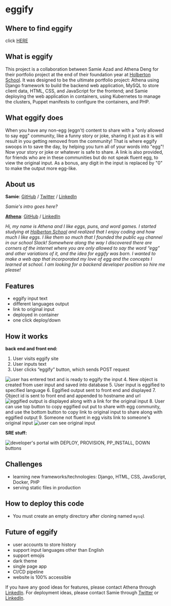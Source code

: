 # eggify
## Where to find eggify
click [HERE](http://eggventure.online/)

## What is eggify
This project is a collaboration between Samie Azad and Athena Deng for their portfolio project at the end of their foundation year at [Holberton School](https://www.holbertonschool.com/). It was designed to be the ultimate portfolio project: 
Athena using Django framework to build the backend web application, MySQL to store client data, HTML, CSS, and JavaScript for the frontend; 
and Samie deploying the web application in containers, using Kubernetes to manage the clusters, Puppet manifests to configure the containers, and PHP.

## What eggify does
When you have any non-egg (eggn't) content to share with a "only allowed to say egg" community, like a funny story or joke, sharing it just as it is will result in you getting removed from the community! That is where eggify swoops in to save the day, by helping you turn all of your words into "egg"! Now your story or joke or whatever is safe to share. A link is also provided, for friends who are in these communities but do not speak fluent egg, to view the original input. As a bonus, any digit in the input is replaced by "0" to make the output more egg-like.

## About us
**Samie**: [GitHub](https://github.com/sazad44) / [Twitter](https://twitter.com/AzadSamie) / [LinkedIn](https://www.linkedin.com/in/samieazad/)

_Samie's intro goes here?_

[**Athena**](https://ad-egg.github.io/): [GitHub](https://github.com/ad-egg) / [LinkedIn](https://www.linkedin.com/in/ad-egg/)

_Hi, my name is Athena and I like eggs, puns, and word games. I started studying at [Holberton School](https://www.holbertonschool.com/) and realized that I enjoy coding and how much I like eggs. I like them so much that I founded the public `egg` channel in our school Slack! Somewhere along the way I discovered there are corners of the internet where you are only allowed to say the word “egg” and other variations of it, and the idea for eggify was born. I wanted to make a web app that incorporated my love of egg and the concepts I learned at school. I am looking for a backend developer position so hire me please!_

## Features
- eggify input text 
- different languages output
- link to original input
- deployed in container 
- one click deploy/down

## How it works
**back end and front end:**

1. User visits eggify site
2. User inputs text
3. User clicks “eggify” button, which sends POST request

![user has entered text and is ready to eggify the input](https://lh3.googleusercontent.com/RTS6w9_UysOJzgq8zlE9XsGCylYSEBvy3QXQhXdqebcERwie1vPUFwFX9XwdU3xmpdVDGzOyVO7T6MbNYu7-LkQ03kUaWx5HjtCSIHveLz3kgcQv5ZNlopAzE81zLO9kDkNNWmGUx1JBRUWGi00qoz2n88C2zOY7kBXuYDqM8vdk9xNqtj6DYxXJ8-HIyIeEox7E2DqKajnzjBYws8d5lcpF681fzeK2wvLe9C7LMBKlAwgvnAwp6rib7ze5H54FgKoeV5ZHaEXcfT-E9VfBJxfHx31XCa8bytX5ApYKAyTqEIRyC_QUy4O7qTEPPkITuM8yObiW0V-T3AoYdpdjNA1IB5RD20MSa2EGJ_88EhVGgT_1_jpXI_yk4tUEg2iz7-GwAhN8pXaiz4zm2D788Zt5jTJU6NDG9bWe3OCjfQ44JjWxd12eRtYHHOmdIVuQ5lGYRV_wX06i-cN50met7vHH5nvIvmxugdb5x8qiPrHH5gyEOB0gFL0xdPUbKXX3xZPl3b0DA-encWINktIdCGv5Td79hxBhE-p2vw6HDoMg8O5EpyBqY_eE6Ivblf30V_JVnS60qBxHrTfzThti7kP1HD1Tgye_ev01DE3_d9xXZQlHiQutEHiD64fSoWwArsLR5WxrixB6GDnM9klSndn9Rn9fYw=w1756-h890-no)
4. New object is created from user input and saved into database
5. User input is eggified to specified language
6. Eggified output sent to front end and displayed
7. Object id is sent to front end and appended to hostname and url
![eggified output is displayed along with a link for the original input](https://lh3.googleusercontent.com/E3074WkxLBR6NgR91OGd67cBTy13QJ4DOWvXgSBzdrEJKsBx2zPF9F0NiyarfKL8n0x2dLWaVAmkmIcBRj9xYowTdjqjPYHj6oR6wZADml8EKvlpp9lco7Bmi3Vr6pFZJeY1F8hnryGvyYdGdnOr0NFfz3KoM_E4mkza2s8oUcM3eVIe3iVTgReLQ-d0aUxpNi9Wc8T3BqHuk63q13yK006zlYp6pszUiEBwNKGf5iNacfCZx-ACLlRu_XmzrJHHpfebNxWFIitj13s83TUluAOIMiweIV0ZWnDaPUrSroMyE2-u7_sv4z7j8u_7BucA2TZFOhsrRETzCZAbNT1kfyQAZC5iEoVzZLxEAWomIKdvZ0FCzL-_A59H6x0x1DbmhQ9rIMSVKpM3hbUtPgoxdbvQ75qM1OqHd4a6vAu8jw7BPjmFLMoUt348_k8kPXsgGKoPRJvpqUIFzDXgnMiaB1INVvhiZVor76nkWn8sJv-YKKYN2cisDbNJ_P_FYT_CLgZMt-BfcHo2hQUoTfrdvJ3mmw-bUG_IiOFN6770jdPBhaGD4WFGmZf9dpv7KTeyperYzfIvNjArvlbIlRrq9LP1mkn-OnHwXYHHufsyGHS-VAF1Rw3qmJr4LNQn8x2O7PNlmPbVANKaDsAvf9hHjPV4PmLFKQ=w1744-h1104-no)
8. User can use top button to copy eggified out put to share with egg community, and use the bottom button to copy link to original input to share along with eggified output
9. Someone not fluent in egg visits link to someone's original input
![user can see original input](https://lh3.googleusercontent.com/2bqnnp8eSBL-byMlWwJ-1fQIRCR2zbha7pw4BgER5BDwxG4TXPXd3xtpaRtpWn_TMv5JLySUdoWODpc82RVXRs7whoOyFMe_clRZ8cFJwNfc35OjJLRI9o4DmWKzIpSF0AUFWBeN0B54Ah8Mywc44sBu0vR3BNH73pPyj73iXTjXE7r-Gh1LI1orKGRa_MJBYdilwUGMtAxd6FmLm9cwIIBxCx-dtrmNfUqXWIjXc5pdassS48u38V0SCFoPbsWytFIf7KWufgBXljvhaDgvZ31zX1ZId8n0hpbWh1zB2HNF_CVsQEdc0FkrzQqRhIZPbwShlbRZWmAxluk0qUYYK45EpQq4blhldcwBNx8LSvpei6sUn9EcKynHeRKLHTb20mxvWxAsoTwPlP7FFk0M0H_Ay0UqO--x763gTrdPnu2CjcKDpO8vm3qgXXV4v9q2kOvj93GCQegZ-jkv8X1e3FAjhw4FWmgcGyi4SuYONT99UDoGGQW8G99frYssHZGKf2vvd2YOdC1U0nKqnPfQxp3lW6b6EDJmR4wGJwp1SVQT53bHSx_QhzR3eDG4EMEavXgevIMBcoAxUeXB3OFtlF5aLg0A2UJLm2G4EXU4NPWIQPAMkQYTK9kJCdGY1hRWcyKkMPh_94spiDR49a76LqlVi5FjsQ=w1740-h714-no)

**SRE stuff:**

![developer's portal with DEPLOY, PROVISION, PP_INSTALL, DOWN buttons](https://lh3.googleusercontent.com/ZNjWXh9ANFc32fZdozQhAsC98wKXnngYMEy9OO8ux27NWBzKskCBVXYSHjnnbLHbdxympoI8YpL8oSai8z9vvJbrXwFAPTVzt3SjTIJPp84KNRRx0FIZGWWAbEu9YJyG-ZscqlmI891weFSVMPxs7ClTCNI2wiLZ5onyWKEVFyZ8dfCPtWkdlgmL68tArBvwD2gzfl3cx2013qDE2ByyFwYl9L5ZKUk7arJ1m413Gvq7aKKOse2PNy5tghd2j1Idn1wh6J8HprNcSHWmwR9g-H8zfqVDy9TM5BMCEaF1m3QkCMpi3ZaNb7L8juUproW5F3sdV9FNYTR5zja3wCKqTQe5yWZsWKCOqs4tltQxY3gkBEPQwdw5nN5E2_pBF80y2pMb9ROApW1fGjLg6ChXfanKw9prsAcymJg9ghbv_9WAfN1Kqyl6O4zY8gRNo2ZNtCjXi00ieflg2jExIICRnZqGFJB295hDS8ucUa6Af72MedG2bRD6q06KdjUFQ3L-TnldeCC1ryOAqjFpJWiy6yNcoDEY1pLiBhB3PYH-JqyD72Jl3rg5XhLQIKvdz9NTkbsyONEm7V3pQW34EyxjxwLaJtKHVbp1tyLRKxqWZ90KFSKWkOPCLRyiKvtJkutu-ZyqPZnw5cIjcIcG1Ph1il4X-JjNOQ=w1186-h446-no)

## Challenges
- learning new frameworks/technologies: Django, HTML, CSS, JavaScript, Docker, PHP
- serving static files in production 

## How to deploy this code
* You must create an empty directory after cloning named `mysql`

## Future of eggify
- user accounts to store history
- support input languages other than English
- support emojis
- dark theme
- single page app
- CI/CD pipeline
- website is 100% accessible

If you have any good ideas for features, please contact Athena through [LinkedIn](https://www.linkedin.com/in/ad-egg/). For deployment ideas, please contact Samie through [Twitter](https://twitter.com/AzadSamie) or [LinkedIn](https://www.linkedin.com/in/samieazad/).
